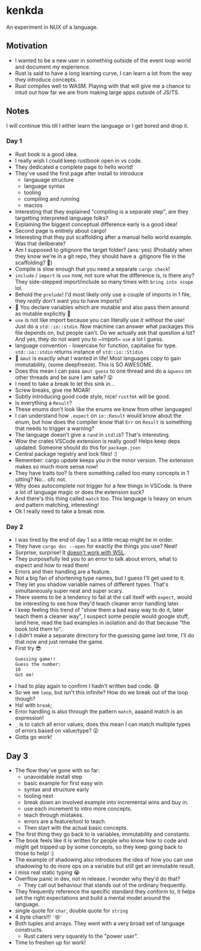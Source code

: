 # kenkda

An experiment in NUX of a language.

## Motivation

- I wanted to be a new user in something outside of the event loop world and document my experience.
- Rust is said to have a long learning curve, I can learn a lot from the way they introduce concepts.
- Rust compiles well to WASM. Playing with that will give me a chance to intuit out how far we are from making large apps outside of JS/TS.

## Notes

I will continue this till I either learn the language or I get bored and drop it.

### Day 1

- Rust book is a good idea.
- I really wish I could keep rustbook open in vs code.
- They dedicated a complete page to hello world!
- They've used the first page after install to introduce
  - langauage structure
  - language syntax
  - tooling
  - compiling and running
  - macros
- Interesting that they explained "compiling is a separate step", are they targetting interpreted language folks?
- Explaining the biggest conceptual difference early is a good idea!
- Second page is entirely about cargo!
- Interesting that they put scaffolding after a manual hello world example. Was that deliberate?
- Am I supposed to gitignore the target folder? (ans: yes) (Probably when they know we're in a git repo, they should have a .gitignore file in the scaffolding? 🤷)
- Compile is slow enough that you need a separate `cargo check`!
- `include` / `import` is `use` now, not sure what the difference is, is there any? They side-stepped import/include so many times with `bring into scope` lol.
- Behold the `prelude`! I'd most likely only use a couple of imports in 1 file, they _really_ don't want you to have imports?
- 🤯 You declare variables which are mutable and also pass them around as mutable explicitly 🤯
- `use` is not like import because you can literally use it without the use! Just do a `std::io::stdin`.
  Now machine can answer what packages this file depends on, but people can't. Do we actually ask that question a lot?
  And yes, they do not want you to ~import~ `use` a lot I guess.
- language convention - lowercase for function, capitalise for type. `std::io::stdin` returns instance of `std::io::Stidin`
- 🤯 `&mut` is exactly what I wanted in life! Most languages copy to gain immutability, (some deepfreeze). This is SO AWESOME.
- Does this mean I can pass `&mut guess` to one thread and do a `&guess` on other threads and be sure I am safe? 😲
- I need to take a break to let this sink in...
- Screw breaks, give me MOAR!
- Subtly introducing good code style, nice! `rustfmt` will be good.
- Is everything a `Result`?
- These enums don't look like the enums we know from other languages!
- I can understand how `.expect` on `io::Result` would know about the enum, but how does the compiler know that `Err` on `Result` is something that needs to trigger a warning?
- The language doesn't give a `rand` in `stdlib`? That's interesting.
- Wow the crates VSCode extension is really good! Helps keep deps updated. Someone should do this for `package.json`
- Central package registry and lock files! :)
- Remember: cargo update keeps you in the minor version. The extension makes so much more sense now!
- They have traits too? Is there something called too many concepts in 1 sitting? No... ofc not.
- Why does autocomplete not trigger for a few things in VSCode. Is there a lot of language magic or does the extension suck?
- And there's this thing called `match` too. This language is heavy on enum and pattern matching, interesting!
- Ok I really need to take a break now.

### Day 2

- I was tired by the end of day 1 so a little recap might be in order.
- They have `cargo doc --open` for exactly the things you use? Neat!
- Surprise, surprise! It [doesn't work with WSL](https://github.com/rust-lang/cargo/issues/7557).
- They purposefully led you to an error to talk about errors, what to expect and how to read them!
- Errors and their handling are a feature.
- Not a big fan of shortening type names, but I guess I'll get used to it.
- They let you shadow variable names of different types. That's simultaneously super neat and super scary.
- There seems to be a tendency to fail at the call itself with `expect`, would be interesting to see how they'd teach cleaner error handling later.
- I keep feeling this trend of "show them a bad easy way to do it, later teach them a cleaner way", I suspect some people would google stuff, land here, read the bad examples in isolation and do that because "the book told them to".
- I didn't make a separate directory for the guessing game last time, I'll do that now and just remake the game.
- First try 😎
  ```
  Guessing game!!
  Guess the number:
  10
  Got em!
  ```
- I had to play again to confirm I hadn't written bad code. 😅
- So we we `loop`, but isn't this infinite? How do we break out of the loop though?
- Ha! with `break`;
- Error handling is also through the pattern `match`, aaaand match is an expression!
- `_` is to catch all error values, does this mean I can match multiple types of errors based on value/type? 😲
- Gotta go work!

## Day 3

- The flow they've gone with so far:
  - unavoidable install step
  - basic example for first easy win
  - syntax and structure early
  - tooling next
  - break down an involved example into incremental wins and buy in.
  - use each increment to intro more concepts.
  - teach through mistakes.
  - errors are a feature/tool to teach.
  - Then start with the actual basic concepts.
- The first thing they go back to is variables, immutability and constants.
- The book feels like it is written for people who know how to code and might get tripped up by some concepts, so they keep going back to those to help! :)
- The example of shadowing also introduces the idea of how you can use shadowing to do more ops on a variable but still get an immutable result.
- I miss real static typing 😭
- Overflow panic in dev, not in release. I wonder why they'd do that?
  - They call out behaviour that stands out of the ordinary frequently.
- They frequently reference the specific standard they conform to, it helps set the right expectations and build a mental model around the language.
- single quote for `char`, double quote for `string`
- 4 byte chars!!! `'😻'`
- Both tuples and arrays. They went with a very broad set of language constructs.
  - Rust caters very squarely to the "power user".
- Time to freshen up for work!
